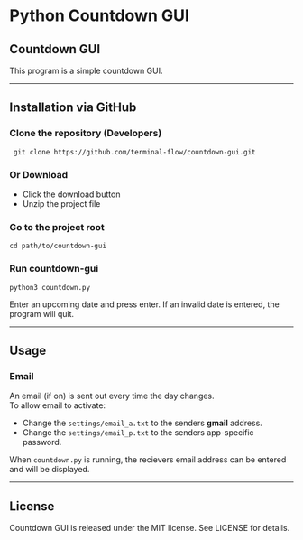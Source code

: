 # Python Countdown GUI
## Countdown GUI
This program is a simple countdown GUI.

---
## Installation via GitHub
### Clone the repository (Developers)
```
 git clone https://github.com/terminal-flow/countdown-gui.git
```

### Or Download
* Click the download button
* Unzip the project file

### Go to the project root
```
cd path/to/countdown-gui
```

### Run countdown-gui
```
python3 countdown.py
```
Enter an upcoming date and press enter.
If an invalid date is entered, the program will quit.

---
## Usage
### Email
An email (if on) is sent out every time the day changes. <br/>
To allow email to activate:
* Change the `settings/email_a.txt` to the senders **gmail** address.
* Change the `settings/email_p.txt` to the senders app-specific password.

When `countdown.py` is running, the recievers email address can be entered and will be displayed.

---
## License
Countdown GUI is released under the MIT license. See LICENSE for details.